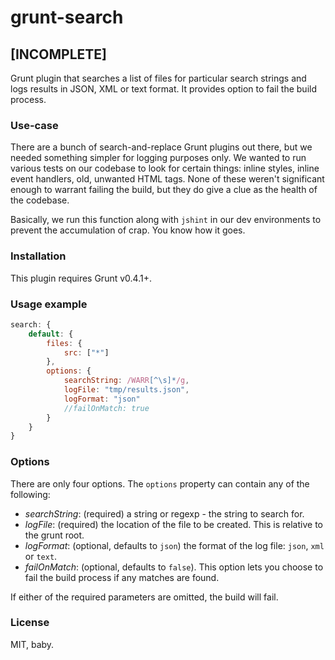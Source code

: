 # grunt-search

## [INCOMPLETE]

Grunt plugin that searches a list of files for particular search strings and logs results in JSON, XML or text format.
It provides option to fail the build process.

### Use-case

There are a bunch of search-and-replace Grunt plugins out there, but we needed something simpler for logging purposes
only. We wanted to run various tests on our codebase to look for certain things: inline styles, inline event handlers,
old, unwanted HTML tags. None of these weren't significant enough to warrant failing the build, but they do give a
clue as the health of the codebase.

Basically, we run this function along with `jshint` in our dev environments to prevent the accumulation of crap. You
know how it goes.

### Installation

This plugin requires Grunt v0.4.1+.


### Usage example

```js
search: {
	default: {
		files: {
			src: ["*"]
		},
		options: {
			searchString: /WARR[^\s]*/g,
			logFile: "tmp/results.json",
			logFormat: "json"
			//failOnMatch: true
		}
	}
}
```

### Options

There are only four options. The `options` property can contain any of the following:

- *searchString*: (required) a string or regexp - the string to search for.
- *logFile*: (required) the location of the file to be created. This is relative to the grunt root.
- *logFormat*: (optional, defaults to `json`) the format of the log file: `json`, `xml` or `text`.
- *failOnMatch*: (optional, defaults to `false`). This option lets you choose to fail the build process if any matches
are found.

If either of the required parameters are omitted, the build will fail.

### License

MIT, baby.
